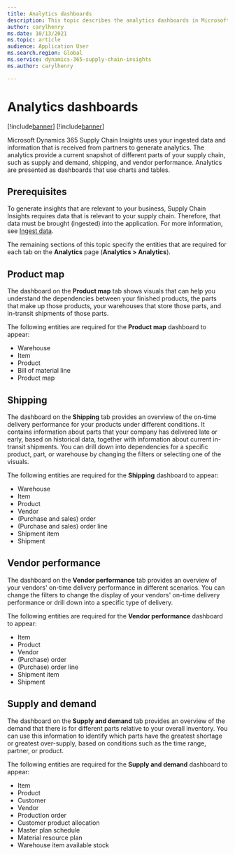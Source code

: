 ```yaml
---
title: Analytics dashboards
description: This topic describes the analytics dashboards in Microsoft Dynamics 365 Supply Chain Insights.
author: carylhenry
ms.date: 10/13/2021
ms.topic: article
audience: Application User
ms.search.region: Global
ms.service: dynamics-365-supply-chain-insights
ms.author: carylhenry

---
```


# Analytics dashboards

[!include[banner](includes/banner.md)]
[!include[banner](includes/preview-banner.md)]

Microsoft Dynamics 365 Supply Chain Insights uses your ingested data and information that is received from partners to generate analytics. The analytics provide a current snapshot of different parts of your supply chain, such as supply and demand, shipping, and vendor performance. Analytics are presented as dashboards that use charts and tables.

## Prerequisites

To generate insights that are relevant to your business, Supply Chain Insights requires data that is relevant to your supply chain. Therefore, that data must be brought (ingested) into the application. For more information, see [Ingest data](ingest-data.md).

The remaining sections of this topic specify the entities that are required for each tab on the **Analytics** page (**Analytics \> Analytics**).

## Product map

The dashboard on the **Product map** tab shows visuals that can help you understand the dependencies between your finished products, the parts that make up those products, your warehouses that store those parts, and in-transit shipments of those parts.

The following entities are required for the **Product map** dashboard to appear:

- Warehouse
- Item
- Product
- Bill of material line
- Product map

## Shipping

The dashboard on the **Shipping** tab provides an overview of the on-time delivery performance for your products under different conditions. It contains information about parts that your company has delivered late or early, based on historical data, together with information about current in-transit shipments. You can drill down into dependencies for a specific product, part, or warehouse by changing the filters or selecting one of the visuals.

The following entities are required for the **Shipping** dashboard to appear:

- Warehouse
- Item
- Product
- Vendor
- (Purchase and sales) order
- (Purchase and sales) order line
- Shipment item
- Shipment

## Vendor performance

The dashboard on the **Vendor performance** tab provides an overview of your vendors' on-time delivery performance in different scenarios. You can change the filters to change the display of your vendors' on-time delivery performance or drill down into a specific type of delivery.

The following entities are required for the **Vendor performance** dashboard to appear:

- Item
- Product
- Vendor
- (Purchase) order
- (Purchase) order line
- Shipment item
- Shipment

## Supply and demand

The dashboard on the **Supply and demand** tab provides an overview of the demand that there is for different parts relative to your overall inventory. You can use this information to identify which parts have the greatest shortage or greatest over-supply, based on conditions such as the time range, partner, or product.

The following entities are required for the **Supply and demand** dashboard to appear:

- Item
- Product
- Customer
- Vendor
- Production order
- Customer product allocation
- Master plan schedule
- Material resource plan
- Warehouse item available stock
